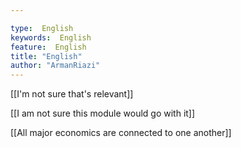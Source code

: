 ```yaml
---

type:  English
keywords:  English
feature:  English
title: "English"
author: "ArmanRiazi"
---
```



[[I'm not sure that's relevant]]

 [[I am not sure this module would go with it]]

 [[All major economics are connected to one another]]